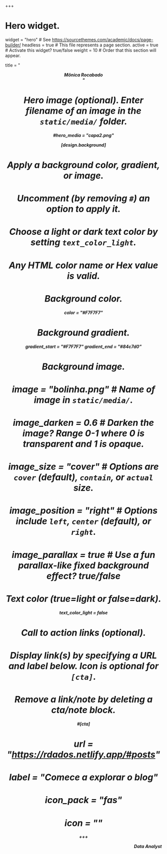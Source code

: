 +++
# Hero widget.
widget = "hero"  # See https://sourcethemes.com/academic/docs/page-builder/
headless = true  # This file represents a page section.
active = true  # Activate this widget? true/false
weight = 10  # Order that this section will appear.

title = "<br><center><i><b>Mônica Rocabado<b><i><center>"


# Hero image (optional). Enter filename of an image in the `static/media/` folder.
#hero_media = "capa2.png"


[design.background]
  # Apply a background color, gradient, or image.
  #   Uncomment (by removing `#`) an option to apply it.
  #   Choose a light or dark text color by setting `text_color_light`.
  #   Any HTML color name or Hex value is valid.

  # Background color.
   color = "#F7F7F7"
  
  # Background gradient.
   gradient_start = "#F7F7F7"
   gradient_end = "#84c7d0"
  
# Background image.
 # image = "bolinha.png"  # Name of image in `static/media/`.
  # image_darken = 0.6  # Darken the image? Range 0-1 where 0 is transparent and 1 is opaque.
  # image_size = "cover"  #  Options are `cover` (default), `contain`, or `actual` size.
  # image_position = "right"  # Options include `left`, `center` (default), or `right`.
  # image_parallax = true  # Use a fun parallax-like fixed background effect? true/false
  
  # Text color (true=light or false=dark).
  text_color_light = false

# Call to action links (optional).
#   Display link(s) by specifying a URL and label below. Icon is optional for `[cta]`.
#   Remove a link/note by deleting a cta/note block.
#[cta]
#  url = "https://rdados.netlify.app/#posts"
#  label = "Comece a explorar o blog"
#  icon_pack = "fas"
# icon = ""
  
+++
<br>
<div align="right">Data Analyst<div align="right">
<br>
<br>